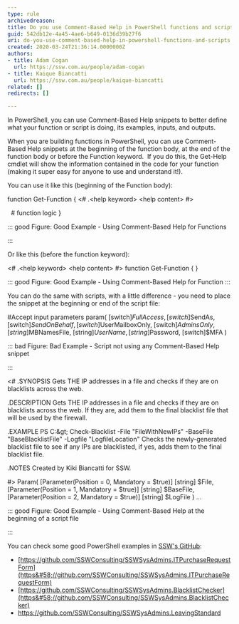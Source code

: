```yaml
---
type: rule
archivedreason: 
title: Do you use Comment-Based Help in PowerShell functions and scripts?
guid: 542db12e-4a45-4ae6-b649-0136d39b27f6
uri: do-you-use-comment-based-help-in-powershell-functions-and-scripts
created: 2020-03-24T21:36:14.0000000Z
authors:
- title: Adam Cogan
  url: https://ssw.com.au/people/adam-cogan
- title: Kaique Biancatti
  url: https://ssw.com.au/people/kaique-biancatti
related: []
redirects: []

---
```


In PowerShell, you can use Comment-Based Help snippets to better define what your function or script is doing, its examples, inputs, and outputs.

When you are building functions in PowerShell, you can use Comment-Based Help snippets at the beginning of the function body, at the end of the function body or before the Function keyword. 
If you do this, the Get-Help cmdlet will show the information contained in the code for your function (making it super easy for anyone to use and understand it!).

You can use it like this (beginning of the Function body):


<!--endintro-->

function Get-Function
{
&lt;#
.&lt;help keyword&gt;
&lt;help content&gt;
#&gt;

  # function logic
}


::: good
Figure: Good Example - Using Comment-Based Help for Functions

:::


Or like this (before the function keyword):

&lt;#
.&lt;help keyword&gt;
&lt;help content&gt;
#&gt;
function Get-Function { }


::: good
Figure: Good Example - Using Comment-Based Help for Function
:::


You can do the same with scripts, with a little difference - you need to place the snippet at the beginning or end of the script file:

#Accept input parameters
param(
[switch]$FullAccess,
[switch]$SendAs,
[switch]$SendOnBehalf,
[switch]$UserMailboxOnly,
[switch]$AdminsOnly,
[string]$MBNamesFile,
[string]$UserName,
[string]$Password,
[switch]$MFA
)


::: bad
Figure: Bad Example - Script not using any Comment-Based Help snippet

:::


&lt;#
.SYNOPSIS
Gets THE IP addresses in a file and checks if they are on blacklists across the web.

.DESCRIPTION
Gets THE IP addresses in a file and checks if they are on blacklists across the web. If they are, add them to the final blacklist file that will be used by the firewall.

.EXAMPLE
PS C:\&gt; Check-Blacklist -File "FileWithNewIPs" -BaseFile "BaseBlacklistFile" -Logfile "LogfileLocation"
Checks the newly-generated blacklist file to see if any IPs are blacklisted, if yes, adds them to the final blacklist file.

.NOTES
Created by Kiki Biancatti for SSW.

#&gt;
Param(
[Parameter(Position = 0, Mandatory = $true)]
[string] $File,
[Parameter(Position = 1, Mandatory = $true)]
[string] $BaseFile,
[Parameter(Position = 2, Mandatory = $true)]
[string] $LogFile
) ...


::: good
Figure: Good Example - Using Comment-Based Help at the beginning of a script file

:::


You can check some good PowerShell examples in     [SSW's GitHub](https&#58;//github.com/SSWConsulting):

* [https://github.com/SSWConsulting/SSWSysAdmins.ITPurchaseRequestForm](https&#58;//github.com/SSWConsulting/SSWSysAdmins.ITPurchaseRequestForm)
* [https://github.com/SSWConsulting/SSWSysAdmins.BlacklistChecker](https&#58;//github.com/SSWConsulting/SSWSysAdmins.BlacklistChecker)
* https://github.com/SSWConsulting/SSWSysAdmins.LeavingStandard

